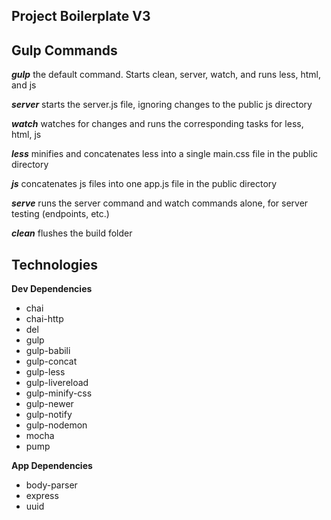 ## Project Boilerplate V3 ##

Gulp Commands
-------------
***gulp*** the default command. Starts clean, server, watch, and runs less, html, and js

***server*** starts the server.js file, ignoring changes to the public js directory

***watch*** watches for changes and runs the corresponding tasks for less, html, js

***less*** minifies and concatenates less into a single main.css file in the public directory

***js*** concatenates js files into one app.js file in the public directory

***serve*** runs the server command and watch commands alone, for server testing (endpoints, etc.)

***clean*** flushes the build folder

Technologies
------------
**Dev Dependencies**

 - chai
 - chai-http
 - del
 - gulp
 - gulp-babili
 - gulp-concat
 - gulp-less
 - gulp-livereload
 - gulp-minify-css
 - gulp-newer
 - gulp-notify
 - gulp-nodemon
 - mocha
 - pump

**App Dependencies**

 - body-parser
 - express
 - uuid

